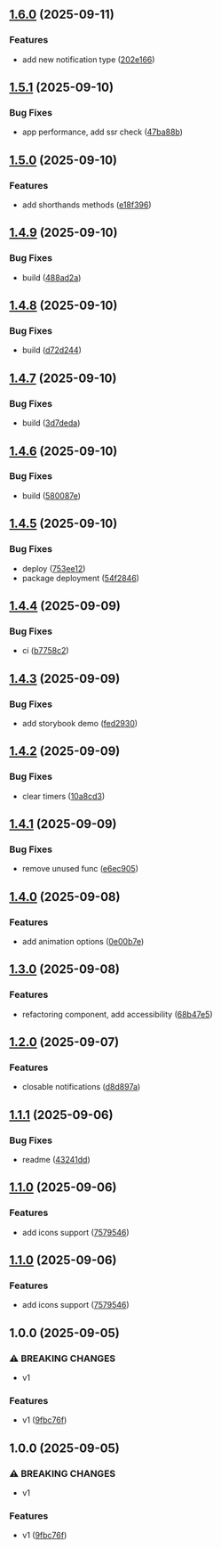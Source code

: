 ## [1.6.0](https://github.com/MonsPavel/vuetifications/compare/v1.5.1...v1.6.0) (2025-09-11)

### Features

* add new notification type ([202e166](https://github.com/MonsPavel/vuetifications/commit/202e166f8b300331eb3e5d38812c01aa62691470))

## [1.5.1](https://github.com/MonsPavel/vuetifications/compare/v1.5.0...v1.5.1) (2025-09-10)

### Bug Fixes

* app performance, add ssr check ([47ba88b](https://github.com/MonsPavel/vuetifications/commit/47ba88b84a3fb16160e444cd731be7b4d8b7bf50))

## [1.5.0](https://github.com/MonsPavel/vuetifications/compare/v1.4.9...v1.5.0) (2025-09-10)

### Features

* add shorthands methods ([e18f396](https://github.com/MonsPavel/vuetifications/commit/e18f39678f1918fa0a5439742796fbde8b618593))

## [1.4.9](https://github.com/MonsPavel/vuetifications/compare/v1.4.8...v1.4.9) (2025-09-10)

### Bug Fixes

* build ([488ad2a](https://github.com/MonsPavel/vuetifications/commit/488ad2aee6968151a59d6134934d2b77eb093ea8))

## [1.4.8](https://github.com/MonsPavel/vuetifications/compare/v1.4.7...v1.4.8) (2025-09-10)

### Bug Fixes

* build ([d72d244](https://github.com/MonsPavel/vuetifications/commit/d72d244c178bc50cd3ec851eb5909964571e253d))

## [1.4.7](https://github.com/MonsPavel/vuetifications/compare/v1.4.6...v1.4.7) (2025-09-10)

### Bug Fixes

* build ([3d7deda](https://github.com/MonsPavel/vuetifications/commit/3d7dedabd730d19d8ca5ef9f87101c67c24df703))

## [1.4.6](https://github.com/MonsPavel/vuetifications/compare/v1.4.5...v1.4.6) (2025-09-10)

### Bug Fixes

* build ([580087e](https://github.com/MonsPavel/vuetifications/commit/580087ee75ec1f8c076bce275b961850c42de567))

## [1.4.5](https://github.com/MonsPavel/vuetifications/compare/v1.4.4...v1.4.5) (2025-09-10)

### Bug Fixes

* deploy ([753ee12](https://github.com/MonsPavel/vuetifications/commit/753ee12e8b5c6bf3b6777222a3b148b4d35dcd9d))
* package deployment ([54f2846](https://github.com/MonsPavel/vuetifications/commit/54f28463d07219bf4e6a647ce13a5bf8cc7e016a))

## [1.4.4](https://github.com/MonsPavel/vuetifications/compare/v1.4.3...v1.4.4) (2025-09-09)

### Bug Fixes

* ci ([b7758c2](https://github.com/MonsPavel/vuetifications/commit/b7758c27cd5a7ee5fb87334ad2777d7903b39569))

## [1.4.3](https://github.com/MonsPavel/vuetifications/compare/v1.4.2...v1.4.3) (2025-09-09)

### Bug Fixes

* add storybook demo ([fed2930](https://github.com/MonsPavel/vuetifications/commit/fed2930cb262f2b5940661eaad9a10976ecb258a))

## [1.4.2](https://github.com/MonsPavel/vuetifications/compare/v1.4.1...v1.4.2) (2025-09-09)

### Bug Fixes

* clear timers ([10a8cd3](https://github.com/MonsPavel/vuetifications/commit/10a8cd31ce08552b039e829f1d9469553c507668))

## [1.4.1](https://github.com/MonsPavel/vuetifications/compare/v1.4.0...v1.4.1) (2025-09-09)

### Bug Fixes

* remove unused func ([e6ec905](https://github.com/MonsPavel/vuetifications/commit/e6ec90573f0a825813ae478b30dfb596a10e4c3a))

## [1.4.0](https://github.com/MonsPavel/vuetifications/compare/v1.3.0...v1.4.0) (2025-09-08)

### Features

* add animation options ([0e00b7e](https://github.com/MonsPavel/vuetifications/commit/0e00b7e584694e9ea2f0663b64167750fc75ee91))

## [1.3.0](https://github.com/MonsPavel/vuetifications/compare/v1.2.0...v1.3.0) (2025-09-08)

### Features

* refactoring component, add accessibility ([68b47e5](https://github.com/MonsPavel/vuetifications/commit/68b47e596a8eb6c222a328a883853a7f240fe133))

## [1.2.0](https://github.com/MonsPavel/vuetifications/compare/v1.1.1...v1.2.0) (2025-09-07)

### Features

* closable notifications ([d8d897a](https://github.com/MonsPavel/vuetifications/commit/d8d897afb52ba303bb861732b029a08abe7f7bf1))

## [1.1.1](https://github.com/MonsPavel/vuetifications/compare/v1.1.0...v1.1.1) (2025-09-06)

### Bug Fixes

* readme ([43241dd](https://github.com/MonsPavel/vuetifications/commit/43241dd7f6b053c2a449366f3c69a2f0456a529e))

## [1.1.0](https://github.com/MonsPavel/vuetifications/compare/v1.0.0...v1.1.0) (2025-09-06)

### Features

* add icons support ([7579546](https://github.com/MonsPavel/vuetifications/commit/757954655506869b18ca6869ffcd97caf7ac0422))

## [1.1.0](https://github.com/MonsPavel/vuetifications/compare/v1.0.0...v1.1.0) (2025-09-06)

### Features

* add icons support ([7579546](https://github.com/MonsPavel/vuetifications/commit/757954655506869b18ca6869ffcd97caf7ac0422))

## 1.0.0 (2025-09-05)

### ⚠ BREAKING CHANGES

* v1

### Features

* v1 ([9fbc76f](https://github.com/MonsPavel/vuetifications/commit/9fbc76f6e58e06c0f3aea82bbe0a55fc0a101216))

## 1.0.0 (2025-09-05)

### ⚠ BREAKING CHANGES

* v1

### Features

* v1 ([9fbc76f](https://github.com/MonsPavel/vuetifications/commit/9fbc76f6e58e06c0f3aea82bbe0a55fc0a101216))
